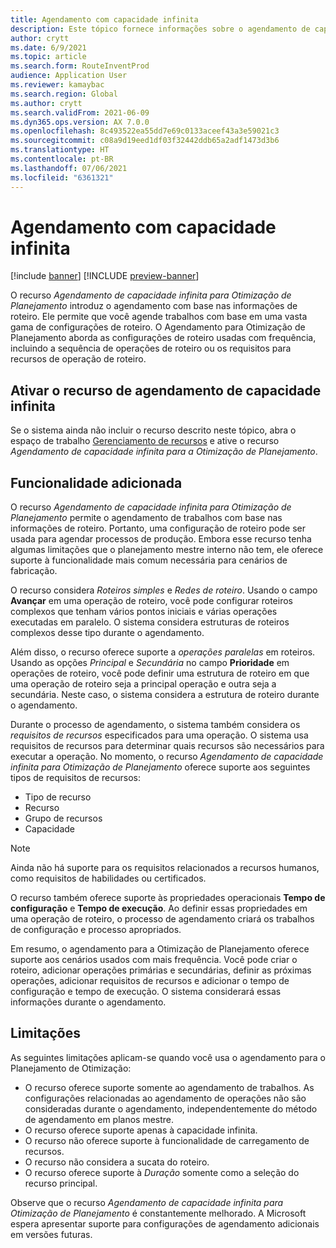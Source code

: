 ```yaml
---
title: Agendamento com capacidade infinita
description: Este tópico fornece informações sobre o agendamento de capacidade infinita para a Otimização de Planejamento. Ele também descreve as limitações atuais dos recursos.
author: crytt
ms.date: 6/9/2021
ms.topic: article
ms.search.form: RouteInventProd
audience: Application User
ms.reviewer: kamaybac
ms.search.region: Global
ms.author: crytt
ms.search.validFrom: 2021-06-09
ms.dyn365.ops.version: AX 7.0.0
ms.openlocfilehash: 8c493522ea55dd7e69c0133aceef43a3e59021c3
ms.sourcegitcommit: c08a9d19eed1df03f32442ddb65a2adf1473d3b6
ms.translationtype: HT
ms.contentlocale: pt-BR
ms.lasthandoff: 07/06/2021
ms.locfileid: "6361321"
---
```

# <a name="scheduling-with-infinite-capacity"></a>Agendamento com capacidade infinita

[!include [banner](../../includes/banner.md)]
[!INCLUDE [preview-banner](../../includes/preview-banner.md)]

O recurso *Agendamento de capacidade infinita para Otimização de Planejamento* introduz o agendamento com base nas informações de roteiro. Ele permite que você agende trabalhos com base em uma vasta gama de configurações de roteiro. O Agendamento para Otimização de Planejamento aborda as configurações de roteiro usadas com frequência, incluindo a sequência de operações de roteiro ou os requisitos para recursos de operação de roteiro.

## <a name="turn-on-the-infinite-capacity-scheduling-feature"></a>Ativar o recurso de agendamento de capacidade infinita

Se o sistema ainda não incluir o recurso descrito neste tópico, abra o espaço de trabalho [Gerenciamento de recursos](../../../fin-ops-core/fin-ops/get-started/feature-management/feature-management-overview.md) e ative o recurso *Agendamento de capacidade infinita para a Otimização de Planejamento*.

## <a name="added-functionality"></a>Funcionalidade adicionada

O recurso *Agendamento de capacidade infinita para Otimização de Planejamento* permite o agendamento de trabalhos com base nas informações de roteiro. Portanto, uma configuração de roteiro pode ser usada para agendar processos de produção. Embora esse recurso tenha algumas limitações que o planejamento mestre interno não tem, ele oferece suporte à funcionalidade mais comum necessária para cenários de fabricação.

O recurso considera *Roteiros simples* e *Redes de roteiro*. Usando o campo **Avançar** em uma operação de roteiro, você pode configurar roteiros complexos que tenham vários pontos iniciais e várias operações executadas em paralelo. O sistema considera estruturas de roteiros complexos desse tipo durante o agendamento.

Além disso, o recurso oferece suporte a *operações paralelas* em roteiros. Usando as opções *Principal* e *Secundária* no campo **Prioridade** em operações de roteiro, você pode definir uma estrutura de roteiro em que uma operação de roteiro seja a principal operação e outra seja a secundária. Neste caso, o sistema considera a estrutura de roteiro durante o agendamento.

Durante o processo de agendamento, o sistema também considera os *requisitos de recursos* especificados para uma operação. O sistema usa requisitos de recursos para determinar quais recursos são necessários para executar a operação. No momento, o recurso *Agendamento de capacidade infinita para Otimização de Planejamento* oferece suporte aos seguintes tipos de requisitos de recursos:

- Tipo de recurso
- Recurso
- Grupo de recursos
- Capacidade

> [!NOTE]
> Ainda não há suporte para os requisitos relacionados a recursos humanos, como requisitos de habilidades ou certificados.

O recurso também oferece suporte às propriedades operacionais **Tempo de configuração** e **Tempo de execução**. Ao definir essas propriedades em uma operação de roteiro, o processo de agendamento criará os trabalhos de configuração e processo apropriados.

Em resumo, o agendamento para a Otimização de Planejamento oferece suporte aos cenários usados com mais frequência. Você pode criar o roteiro, adicionar operações primárias e secundárias, definir as próximas operações, adicionar requisitos de recursos e adicionar o tempo de configuração e tempo de execução. O sistema considerará essas informações durante o agendamento.

## <a name="limitations"></a>Limitações

As seguintes limitações aplicam-se quando você usa o agendamento para o Planejamento de Otimização:

- O recurso oferece suporte somente ao agendamento de trabalhos. As configurações relacionadas ao agendamento de operações não são consideradas durante o agendamento, independentemente do método de agendamento em planos mestre.
- O recurso oferece suporte apenas à capacidade infinita.
- O recurso não oferece suporte à funcionalidade de carregamento de recursos.
- O recurso não considera a sucata do roteiro.
- O recurso oferece suporte à *Duração* somente como a seleção do recurso principal.

Observe que o recurso *Agendamento de capacidade infinita para Otimização de Planejamento* é constantemente melhorado. A Microsoft espera apresentar suporte para configurações de agendamento adicionais em versões futuras.

